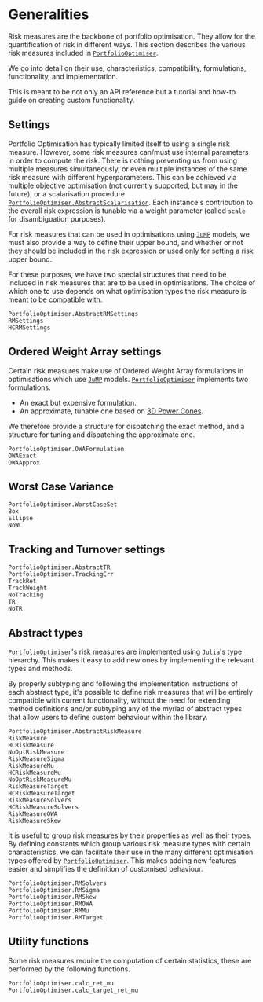 # Generalities

Risk measures are the backbone of portfolio optimisation. They allow for the quantification of risk in different ways. This section describes the various risk measures included in [`PortfolioOptimiser`](https://github.com/dcelisgarza/PortfolioOptimiser.jl).

We go into detail on their use, characteristics, compatibility, formulations, functionality, and implementation.

This is meant to be not only an API reference but a tutorial and how-to guide on creating custom functionality.

## Settings

Portfolio Optimisation has typically limited itself to using a single risk measure. However, some risk measures can/must use internal parameters in order to compute the risk. There is nothing preventing us from using multiple measures simultaneously, or even multiple instances of the same risk measure with different hyperparameters. This can be achieved via multiple objective optimisation (not currently supported, but may in the future), or a scalarisation procedure [`PortfolioOptimiser.AbstractScalarisation`](@ref). Each instance's contribution to the overall risk expression is tunable via a weight parameter (called `scale` for disambiguation purposes).

For risk measures that can be used in optimisations using [`JuMP`](https://github.com/jump-dev/JuMP.jl) models, we must also provide a way to define their upper bound, and whether or not they should be included in the risk expression or used only for setting a risk upper bound.

For these purposes, we have two special structures that need to be included in risk measures that are to be used in optimisations. The choice of which one to use depends on what optimisation types the risk measure is meant to be compatible with.

```@docs
PortfolioOptimiser.AbstractRMSettings
RMSettings
HCRMSettings
```

## Ordered Weight Array settings

Certain risk measures make use of Ordered Weight Array formulations in optimisations which use [`JuMP`](https://github.com/jump-dev/JuMP.jl) models. [`PortfolioOptimiser`](https://github.com/dcelisgarza/PortfolioOptimiser.jl/) implements two formulations.

  - An exact but expensive formulation.
  - An approximate, tunable one based on [3D Power Cones](https://jump.dev/JuMP.jl/stable/tutorials/conic/tips_and_tricks/#PowerCone).

We therefore provide a structure for dispatching the exact method, and a structure for tuning and dispatching the approximate one.

```@docs
PortfolioOptimiser.OWAFormulation
OWAExact
OWAApprox
```

## Worst Case Variance

```@docs
PortfolioOptimiser.WorstCaseSet
Box
Ellipse
NoWC
```

## Tracking and Turnover settings

```@docs
PortfolioOptimiser.AbstractTR
PortfolioOptimiser.TrackingErr
TrackRet
TrackWeight
NoTracking
TR
NoTR
```

## Abstract types

[`PortfolioOptimiser`](https://github.com/dcelisgarza/PortfolioOptimiser.jl/)'s risk measures are implemented using `Julia`'s type hierarchy. This makes it easy to add new ones by implementing the relevant types and methods.

By properly subtyping and following the implementation instructions of each abstract type, it's possible to define risk measures that will be entirely compatible with current functionality, without the need for extending method definitions and/or subtyping any of the myriad of abstract types that allow users to define custom behaviour within the library.

```@docs
PortfolioOptimiser.AbstractRiskMeasure
RiskMeasure
HCRiskMeasure
NoOptRiskMeasure
RiskMeasureSigma
RiskMeasureMu
HCRiskMeasureMu
NoOptRiskMeasureMu
RiskMeasureTarget       
HCRiskMeasureTarget
RiskMeasureSolvers
HCRiskMeasureSolvers
RiskMeasureOWA
RiskMeasureSkew
```

It is useful to group risk measures by their properties as well as their types. By defining constants which group various risk measure types with certain characteristics, we can facilitate their use in the many different optimisation types offered by [`PortfolioOptimiser`](https://github.com/dcelisgarza/PortfolioOptimiser.jl/). This makes adding new features easier and simplifies the definition of customised behaviour.

```@docs
PortfolioOptimiser.RMSolvers
PortfolioOptimiser.RMSigma
PortfolioOptimiser.RMSkew
PortfolioOptimiser.RMOWA
PortfolioOptimiser.RMMu
PortfolioOptimiser.RMTarget
```

## Utility functions

Some risk measures require the computation of certain statistics, these are performed by the following functions.

```@docs
PortfolioOptimiser.calc_ret_mu
PortfolioOptimiser.calc_target_ret_mu
```
